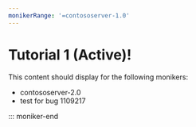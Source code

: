 ```yaml
---
monikerRange: '=contososerver-1.0'
---
```

# Tutorial 1 (Active)!

This content should display for the following monikers:

* contososerver-2.0
* test for bug 1109217

::: moniker-end
